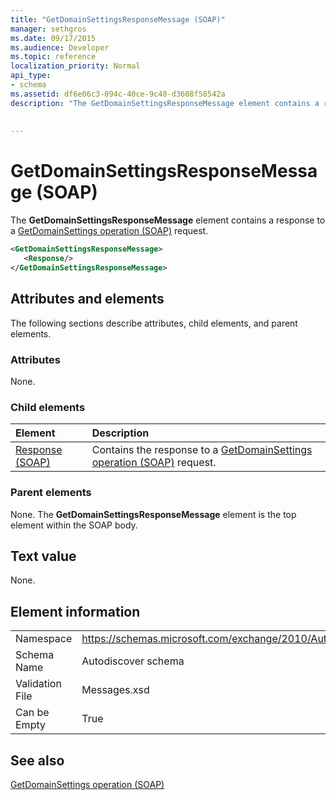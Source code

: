 ```yaml
---
title: "GetDomainSettingsResponseMessage (SOAP)"
manager: sethgros
ms.date: 09/17/2015
ms.audience: Developer
ms.topic: reference
localization_priority: Normal
api_type:
- schema
ms.assetid: df6e06c3-094c-40ce-9c48-d3608f58542a
description: "The GetDomainSettingsResponseMessage element contains a response to a GetDomainSettings operation (SOAP) request."
 
 
---
```


# GetDomainSettingsResponseMessage (SOAP)

The **GetDomainSettingsResponseMessage** element contains a response to a [GetDomainSettings operation (SOAP)](getdomainsettings-operation-soap.md) request. 
  
```XML
<GetDomainSettingsResponseMessage>
   <Response/>
</GetDomainSettingsResponseMessage>
```

## Attributes and elements

The following sections describe attributes, child elements, and parent elements.
  
### Attributes

None.
  
### Child elements

|**Element**|**Description**|
|:-----|:-----|
|[Response (SOAP)](response-soap.md) <br/> |Contains the response to a [GetDomainSettings operation (SOAP)](getdomainsettings-operation-soap.md) request.  <br/> |
   
### Parent elements

None. The **GetDomainSettingsResponseMessage** element is the top element within the SOAP body. 
  
## Text value

None.
  
## Element information

|||
|:-----|:-----|
|Namespace  <br/> |https://schemas.microsoft.com/exchange/2010/Autodiscover  <br/> |
|Schema Name  <br/> |Autodiscover schema  <br/> |
|Validation File  <br/> |Messages.xsd  <br/> |
|Can be Empty  <br/> |True  <br/> |
   
## See also



[GetDomainSettings operation (SOAP)](getdomainsettings-operation-soap.md)

